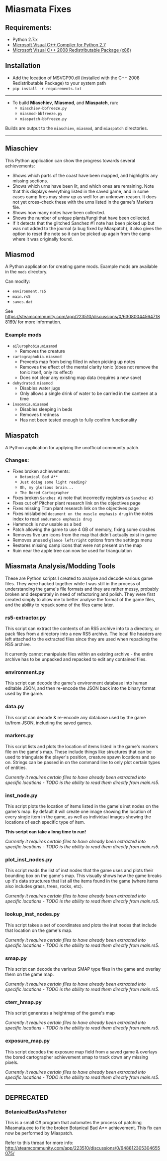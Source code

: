 Miasmata Fixes
==============

Requirements:
----------------------
- Python 2.7.x
- [Microsoft Visual C++ Compiler for Python 2.7](https://web.archive.org/web/20170210071654/https://download.microsoft.com/download/7/9/6/796EF2E4-801B-4FC4-AB28-B59FBF6D907B/VCForPython27.msi)
- [Microsoft Visual C++ 2008 Redistributable Package (x86) ](https://web.archive.org/web/20171019151356/http://download.microsoft.com/download/1/1/1/1116b75a-9ec3-481a-a3c8-1777b5381140/vcredist_x86.exe)

Installation
----------------------
- Add the location of MSVCP90.dll (installed with the C++ 2008 Redistributable Package) to your system path
- ``pip install -r requirements.txt``

---------

- To build **Miaschiev**, **Miasmod**, and **Miaspatch**, run:
    - ``miaschiev-bbfreeze.py``
    - ``miasmod-bbfreeze.py``
    - ``miaspatch-bbfreeze.py``

Builds are output to the ``miaschiev``, ``miasmod``, and ``miaspatch`` directories.

---------

Miaschiev
---------
This Python application can show the progress towards several achievements:
- Shows which parts of the coast have been mapped, and highlights any missing
  sections.
- Shows which urns have been lit, and which ones are remaining. Note that this
  displays everything listed in the saved game, and in some cases camp fires
  may show up as well for an unknown reason. It does not yet cross-check these
  with the urns listed in the game's Markers file.
- Shows how many notes have been collected.
- Shows the number of unique plants/fungi that have been collected.
- If it detects that the glitched Sanchez #1 note has been picked up but was
  not added to the journal (a bug fixed by Miaspatch), it also gives
  the option to reset the note so it can be picked up again from the camp where
  it was originally found.

Miasmod
---------
A Python application for creating game mods. Example mods are available in the ``mods`` directory.   

Can modify:
- ``environment.rs5``
- ``main.rs5``
- ``saves.dat``   


See <https://steamcommunity.com/app/223510/discussions/0/630800445647188169/> for more information.
### Example mods ###
- ``ailurophobia.miasmod``
  - Removes the creature
- ``cartographobia.miasmod``
  - Prevents  map from being filled in when picking up notes
  - Removes the effect of the mental clarity tonic (does not remove the tonic itself, only its effect)
  - Does not clear any existing map data (requires a new save)
- ``dehydrated.miasmod``
  - Disables water jugs
  - Only allows a single drink of water to be carried in the canteen at a time
- ``insomnia.miasmod``
  - Disables sleeping in beds
  - Removes tiredness
  - Has not been tested enough to fully confirm functionality

Miaspatch
---------
A Python application for applying the unofficial community patch.
### Changes: ###
- Fixes broken achievements: 
  - ``Botanical Bad A**``
  - ``Just doing some light reading?``
  - ``Oh, my glorious brain...``
  - ``The Bored Cartographer``
- Fixes broken ``Sanchez #1`` note that incorrectly registers as ``Sanchez #3``
- Fixes cut off Pitcher plant research link on the objectives page
- Fixes missing Titan plant research link on the objectives page
- Fixes mislabeled ``document on the muscle emphasis drug`` in the notes index to read ``endurance emphasis drug``
- Hammock is now usable as a bed
- Patch allowing the game to use 4 GB of memory, fixing some crashes
- Removes five urn icons from the map that didn't actually exist in game
- Removes unused ``glance left/right`` options from the settings menu
- Restores missing camp icons that were not present on the map
- Ruin near the apple tree can now be used for triangulation

Miasmata Analysis/Modding Tools
-------------------------------
These are Python scripts I created to analyse and decode various game files.
They were hacked together while I was still in the process of understanding the
game's file formats and they are rather messy, probably broken and desperately
in need of refactoring and polish. They were first created simply to allow me
to better analyse the format of the game files, and the ability to repack some
of the files came later.

### rs5-extractor.py ###
This script can extract the contents of an RS5 archive into to a directory, or
pack files from a directory into a new RS5 archive. The local file headers are
left attached to the extracted files since they are used when repacking the RS5
archive.

It currently cannot manipulate files within an existing archive - the entire
archive has to be unpacked and repacked to edit any contained files.

### environment.py ###
This script can decode the game's environment database into human editable
JSON, and then re-encode the JSON back into the binary format used by the game.

### data.py ###
This script can decode & re-encode any database used by the game to/from JSON,
including the saved games.

### markers.py ###
This script lists and plots the location of items listed in the game's markers
file on the game's map. These include things like structures that can be used
to triangulate the player's position, creature spawn locations and so on.
Strings can be passed in on the command line to only plot certain types of
entities.

_Currently it requires certain files to have already been extracted into
specific locations - TODO is the ability to read them directly from main.rs5._

### inst_node.py ###
This script plots the location of items listed in the game's inst nodes on the
game's map. By default it will create one image showing the location of every
single item in the game, as well as individual images showing the locations of
each specific type of item.

**This script can take a long time to run!**

_Currently it requires certain files to have already been extracted into
specific locations - TODO is the ability to read them directly from main.rs5._

### plot_inst_nodes.py ###
This script reads the list of inst nodes that the game uses and plots their
bounding box on the game's map. This visually shows how the game breaks up it's
data structures that list all the items found in the game (where items also
includes grass, trees, rocks, etc).

_Currently it requires certain files to have already been extracted into
specific locations - TODO is the ability to read them directly from main.rs5._

### lookup_inst_nodes.py ###
This script takes a set of coordinates and plots the inst nodes that include
that location on the game's map.

_Currently it requires certain files to have already been extracted into
specific locations - TODO is the ability to read them directly from main.rs5._

### smap.py ###
This script can decode the various SMAP type files in the game and overlay them
on the game map.

_Currently it requires certain files to have already been extracted into
specific locations - TODO is the ability to read them directly from main.rs5._

### cterr_hmap.py ###
This script generates a heightmap of the game's map

_Currently it requires certain files to have already been extracted into
specific locations - TODO is the ability to read them directly from main.rs5._

### exposure_map.py ###
This script decodes the exposure map field from a saved game & overlays the
bored cartographer achievement smap to track down any missing pixels.

_Currently it requires certain files to have already been extracted into
specific locations - TODO is the ability to read them directly from main.rs5._

----------------------

DEPRECATED
----------------------
### BotanicalBadAssPatcher ###
This is a small C# program that automates the process of patching Miasmata.exe
to fix the broken Botanical Bad A\*\* achievement. This fix can now be performed by Miaspatch.

Refer to this thread for more info:
<http://steamcommunity.com/app/223510/discussions/0/648812305304655075/>